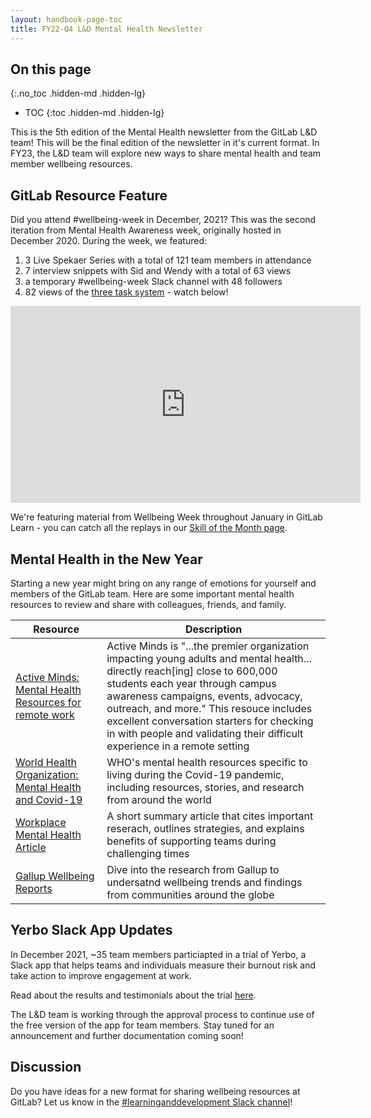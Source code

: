 ```yaml
---
layout: handbook-page-toc
title: FY22-Q4 L&D Mental Health Newsletter
---
```


## On this page
{:.no_toc .hidden-md .hidden-lg}

- TOC
{:toc .hidden-md .hidden-lg}

This is the 5th edition of the Mental Health newsletter from the GitLab L&D team! This will be the final edition of the newsletter in it's current format. In FY23, the L&D team will explore new ways to share mental health and team member wellbeing resources.

## GitLab Resource Feature

Did you attend #wellbeing-week in December, 2021? This was the second iteration from Mental Health Awareness week, originally hosted in December 2020. During the week, we featured:

1. 3 Live Spekaer Series with a total of 121 team members in attendance
1. 7 interview snippets with Sid and Wendy with a total of 63 views
1. a temporary #wellbeing-week Slack channel with 48 followers
1. 82 views of the [three task system](https://www.youtube.com/watch?v=H5Sg3Gw8E0Y) - watch below!

<iframe width="560" height="315" src="https://www.youtube.com/embed/H5Sg3Gw8E0Y" title="YouTube video player" frameborder="0" allow="accelerometer; autoplay; clipboard-write; encrypted-media; gyroscope; picture-in-picture" allowfullscreen></iframe>

We're featuring material from Wellbeing Week throughout January in GitLab Learn - you can catch all the replays in our [Skill of the Month page](https://about.gitlab.com/handbook/people-group/learning-and-development/learning-initiatives/#skill-of-the-month).

## Mental Health in the New Year

Starting a new year might bring on any range of emotions for yourself and members of the GitLab team. Here are some important mental health resources to review and share with colleagues, friends, and family.

| Resource | Description |
| ----- | ---------- |
| [Active Minds: Mental Health Resources for remote work](https://www.activeminds.org/about-mental-health/be-there/coronavirus/at-work-resources/) | Active Minds is "...the premier organization impacting young adults and mental health... directly reach[ing] close to 600,000 students each year through campus awareness campaigns, events, advocacy, outreach, and more." This resouce includes excellent conversation starters for checking in with people and validating their difficult experience in a remote setting |
| [World Health Organization: Mental Health and Covid-19](https://www.who.int/teams/mental-health-and-substance-use/mental-health-and-covid-19) | WHO's mental health resources specific to living during the Covid-19 pandemic, including resources, stories, and research from around the world |
| [Workplace Mental Health Article](https://www.understood.org/articles/en/workplace-mental-health-5-ways-to-support-employee-wellness) | A short summary article that cites important reserach, outlines strategies, and explains benefits of supporting teams during challenging times |
| [Gallup Wellbeing Reports](https://www.gallup.com/topic/category_wellbeing.aspx) | Dive into the research from Gallup to undersatnd wellbeing trends and findings from communities around the globe |


## Yerbo Slack App Updates

In December 2021, ~35 team members particiapted in a trial of Yerbo, a Slack app that helps teams and individuals measure their burnout risk and take action to improve engagement at work.

Read about the results and testimonials about the trial [here](https://gitlab.com/gitlab-com/people-group/learning-development/mental-health/-/issues/6#note_802078710).

The L&D team is working through the approval process to continue use of the free version of the app for team members. Stay tuned for an announcement and further documentation coming soon!


## Discussion 

Do you have ideas for a new format for sharing wellbeing resources at GitLab? Let us know in the [#learninganddevelopment Slack channel](https://app.slack.com/client/T02592416/CMRAWQ97W/thread/G018JT50VH7-1641835035.006100)!
